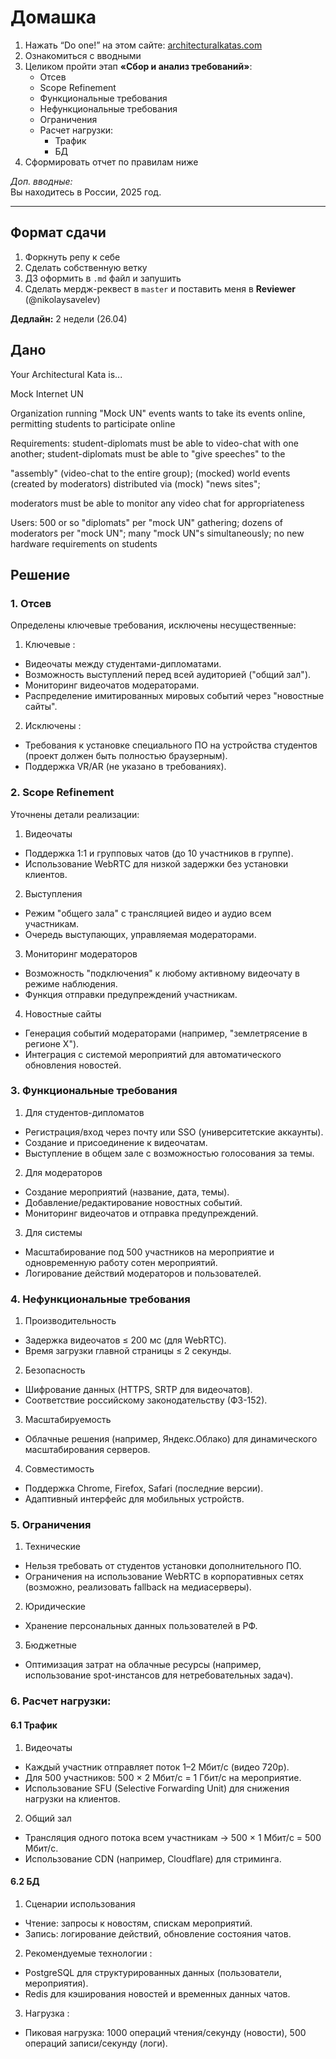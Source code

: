 # Домашка

1. Нажать “Do one!” на этом сайте: [architecturalkatas.com](https://www.architecturalkatas.com/)
2. Ознакомиться с вводными
3. Целиком пройти этап **«Сбор и анализ требований»**:
    - Отсев
    - Scope Refinement
    - Функциональные требования
    - Нефункциональные требования
    - Ограничения
    - Расчет нагрузки:
        * Трафик
        * БД
4. Сформировать отчет по правилам ниже

*Доп. вводные:*  
Вы находитесь в России, 2025 год.

---

## Формат сдачи
1. Форкнуть репу к себе
2. Сделать собственную ветку
3. ДЗ оформить в `.md` файл и запушить
4. Сделать мердж-реквест в `master` и поставить меня в **Reviewer** (@nikolaysavelev)

**Дедлайн:** 2 недели (26.04)

## Дано

Your Architectural Kata is...

Mock Internet UN

Organization running "Mock UN" events wants to take its events online, permitting students to participate online


Requirements: student-diplomats must be able to video-chat with one another; student-diplomats must be able to "give speeches" to the 

"assembly" (video-chat to the entire group); (mocked) world events (created by moderators) distributed via (mock) "news sites"; 

moderators must be able to monitor any video chat for appropriateness


Users: 500 or so "diplomats" per "mock UN" gathering; dozens of moderators per "mock UN"; many "mock UN"s simultaneously; no new 
hardware requirements on students

## Решение

### 1. Отсев

Определены ключевые требования, исключены несущественные:

1. Ключевые :
* Видеочаты между студентами-дипломатами.
* Возможность выступлений перед всей аудиторией ("общий зал").
* Мониторинг видеочатов модераторами.
* Распределение имитированных мировых событий через "новостные сайты".
2. Исключены :
* Требования к установке специального ПО на устройства студентов (проект должен быть полностью браузерным).
* Поддержка VR/AR (не указано в требованиях).

### 2. Scope Refinement

Уточнены детали реализации:

1. Видеочаты
* Поддержка 1:1 и групповых чатов (до 10 участников в группе).
* Использование WebRTC для низкой задержки без установки клиентов.
2. Выступления
* Режим "общего зала" с трансляцией видео и аудио всем участникам.
* Очередь выступающих, управляемая модераторами.
3. Мониторинг модераторов
* Возможность "подключения" к любому активному видеочату в режиме наблюдения.
* Функция отправки предупреждений участникам.
4. Новостные сайты
* Генерация событий модераторами (например, "землетрясение в регионе X").
* Интеграция с системой мероприятий для автоматического обновления новостей.

### 3. Функциональные требования

1. Для студентов-дипломатов
* Регистрация/вход через почту или SSO (университетские аккаунты).
* Создание и присоединение к видеочатам.
* Выступление в общем зале с возможностью голосования за темы.
2. Для модераторов
* Создание мероприятий (название, дата, темы).
* Добавление/редактирование новостных событий.
* Мониторинг видеочатов и отправка предупреждений.
3. Для системы
* Масштабирование под 500 участников на мероприятие и одновременную работу сотен мероприятий.
* Логирование действий модераторов и пользователей.

### 4. Нефункциональные требования

1. Производительность
* Задержка видеочатов ≤ 200 мс (для WebRTC).
* Время загрузки главной страницы ≤ 2 секунды.
2. Безопасность
* Шифрование данных (HTTPS, SRTP для видеочатов).
* Соответствие российскому законодательству (ФЗ-152).
3. Масштабируемость
* Облачные решения (например, Яндекс.Облако) для динамического масштабирования серверов.
4. Совместимость
* Поддержка Chrome, Firefox, Safari (последние версии).
* Адаптивный интерфейс для мобильных устройств.

### 5. Ограничения

1. Технические
* Нельзя требовать от студентов установки дополнительного ПО.
* Ограничения на использование WebRTC в корпоративных сетях (возможно, реализовать fallback на медиасерверы).
2. Юридические
* Хранение персональных данных пользователей в РФ.
3. Бюджетные
* Оптимизация затрат на облачные ресурсы (например, использование spot-инстансов для нетребовательных задач).

### 6. Расчет нагрузки:

#### 6.1 Трафик

1. Видеочаты
* Каждый участник отправляет поток 1–2 Мбит/с (видео 720p).
* Для 500 участников: 500 × 2 Мбит/с = 1 Гбит/с на мероприятие.
* Использование SFU (Selective Forwarding Unit) для снижения нагрузки на клиентов.
2. Общий зал
* Трансляция одного потока всем участникам → 500 × 1 Мбит/с = 500 Мбит/с.
* Использование CDN (например, Cloudflare) для стриминга.

#### 6.2 БД

1. Сценарии использования
* Чтение: запросы к новостям, спискам мероприятий.
* Запись: логирование действий, обновление состояния чатов.
2. Рекомендуемые технологии :
* PostgreSQL для структурированных данных (пользователи, мероприятия).
* Redis для кэширования новостей и временных данных чатов.
3. Нагрузка :
* Пиковая нагрузка: 1000 операций чтения/секунду (новости), 500 операций записи/секунду (логи).